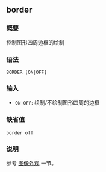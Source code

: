## border

### 概要

控制图形四周边框的绘制

### 语法

``` {.bash}
BORDER [ON|OFF]
```

### 输入

- `ON|OFF`: 绘制/不绘制图形四周的边框

### 缺省值

``` {.bash}
border off
```

### 说明

参考 [图像外观](/graphics/plot-appearance.md) 一节。
